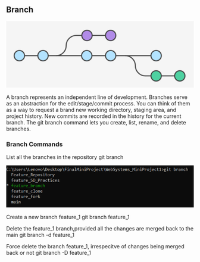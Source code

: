 ## Branch

![Git_Branch](/Images/branch.PNG)

A branch represents an independent line of development. Branches serve as an abstraction for the edit/stage/commit process. You can think of them as a way to request a brand new working directory, staging area, and project history. New commits are recorded in the history for the current branch.
The git branch command lets you create, list, rename, and delete branches.

### Branch Commands
List all the branches in the repository
	git branch
	
![Git_Branch](/Images/branches.PNG)
	
Create a new branch feature_1
	git branch feature_1
	
Delete the feature_1 branch,provided all the changes are merged back to the main
	git branch -d feature_1
	
Force delete the branch feature_1, irrespecitve of changes being merged back or not
	git branch -D feature_1
